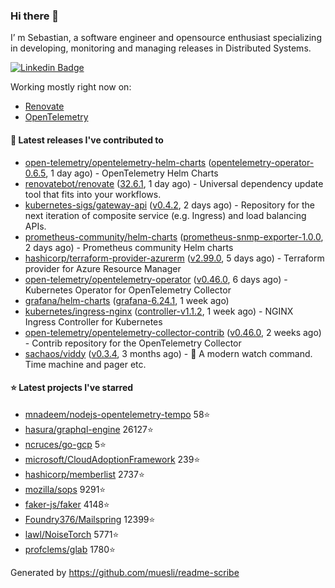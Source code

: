 ### Hi there 👋

I’ m Sebastian, a software engineer and opensource enthusiast specializing in developing, monitoring and managing releases in Distributed Systems.

[![Linkedin Badge](https://img.shields.io/badge/-LinkedIn-blue?style=flat&logo=Linkedin&logoColor=white&link=https://www.linkedin.com/in/sebastian-poxhofer/)](https://www.linkedin.com/in/sebastian-poxhofer/)

Working mostly right now on:
- [Renovate](https://github.com/renovatebot/renovate)
- [OpenTelemetry](https://github.com/open-telemetry)



#### 🚀 Latest releases I've contributed to

- [open-telemetry/opentelemetry-helm-charts](https://github.com/open-telemetry/opentelemetry-helm-charts) ([opentelemetry-operator-0.6.5](https://github.com/open-telemetry/opentelemetry-helm-charts/releases/tag/opentelemetry-operator-0.6.5), 1 day ago) - OpenTelemetry Helm Charts
- [renovatebot/renovate](https://github.com/renovatebot/renovate) ([32.6.1](https://github.com/renovatebot/renovate/releases/tag/32.6.1), 1 day ago) - Universal dependency update tool that fits into your workflows.
- [kubernetes-sigs/gateway-api](https://github.com/kubernetes-sigs/gateway-api) ([v0.4.2](https://github.com/kubernetes-sigs/gateway-api/releases/tag/v0.4.2), 2 days ago) - Repository for the next iteration of composite service (e.g. Ingress) and load balancing APIs.
- [prometheus-community/helm-charts](https://github.com/prometheus-community/helm-charts) ([prometheus-snmp-exporter-1.0.0](https://github.com/prometheus-community/helm-charts/releases/tag/prometheus-snmp-exporter-1.0.0), 2 days ago) - Prometheus community Helm charts
- [hashicorp/terraform-provider-azurerm](https://github.com/hashicorp/terraform-provider-azurerm) ([v2.99.0](https://github.com/hashicorp/terraform-provider-azurerm/releases/tag/v2.99.0), 5 days ago) - Terraform provider for Azure Resource Manager
- [open-telemetry/opentelemetry-operator](https://github.com/open-telemetry/opentelemetry-operator) ([v0.46.0](https://github.com/open-telemetry/opentelemetry-operator/releases/tag/v0.46.0), 6 days ago) - Kubernetes Operator for OpenTelemetry Collector
- [grafana/helm-charts](https://github.com/grafana/helm-charts) ([grafana-6.24.1](https://github.com/grafana/helm-charts/releases/tag/grafana-6.24.1), 1 week ago)
- [kubernetes/ingress-nginx](https://github.com/kubernetes/ingress-nginx) ([controller-v1.1.2](https://github.com/kubernetes/ingress-nginx/releases/tag/controller-v1.1.2), 1 week ago) - NGINX Ingress Controller for Kubernetes
- [open-telemetry/opentelemetry-collector-contrib](https://github.com/open-telemetry/opentelemetry-collector-contrib) ([v0.46.0](https://github.com/open-telemetry/opentelemetry-collector-contrib/releases/tag/v0.46.0), 2 weeks ago) - Contrib repository for the OpenTelemetry Collector
- [sachaos/viddy](https://github.com/sachaos/viddy) ([v0.3.4](https://github.com/sachaos/viddy/releases/tag/v0.3.4), 3 months ago) - 👀 A modern watch command. Time machine and pager etc.

#### ⭐ Latest projects I've starred

- [mnadeem/nodejs-opentelemetry-tempo](https://github.com/mnadeem/nodejs-opentelemetry-tempo}) 58⭐
- [hasura/graphql-engine](https://github.com/hasura/graphql-engine}) 26127⭐
- [ncruces/go-gcp](https://github.com/ncruces/go-gcp}) 5⭐
- [microsoft/CloudAdoptionFramework](https://github.com/microsoft/CloudAdoptionFramework}) 239⭐
- [hashicorp/memberlist](https://github.com/hashicorp/memberlist}) 2737⭐
- [mozilla/sops](https://github.com/mozilla/sops}) 9291⭐
- [faker-js/faker](https://github.com/faker-js/faker}) 4148⭐
- [Foundry376/Mailspring](https://github.com/Foundry376/Mailspring}) 12399⭐
- [lawl/NoiseTorch](https://github.com/lawl/NoiseTorch}) 5771⭐
- [profclems/glab](https://github.com/profclems/glab}) 1780⭐



Generated by https://github.com/muesli/readme-scribe
